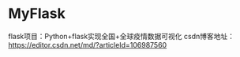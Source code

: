 # MyFlask
flask项目：Python+flask实现全国+全球疫情数据可视化
csdn博客地址：https://editor.csdn.net/md/?articleId=106987560
